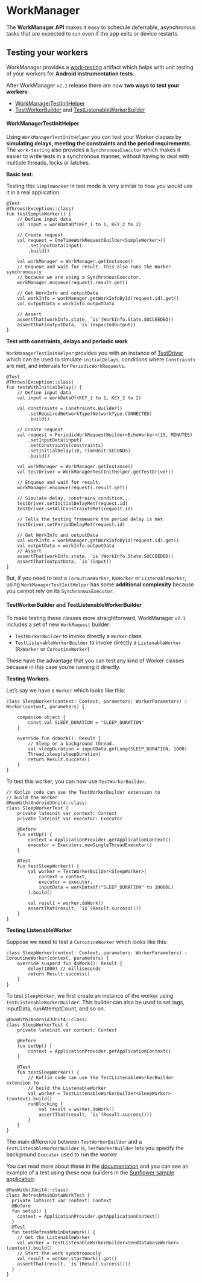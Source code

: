 # WorkManager

The **WorkManager API** makes it easy to schedule deferrable, asynchronous tasks that are expected to run even if the app exits or device restarts.

## Testing your workers

WorkManager provides a [work-testing](https://developer.android.com/jetpack/androidx/releases/work#declaring_dependencies) artifact which helps with unit testing of your workers for **Android Instrumentation tests**.

After WorkManager `v2.1` release there are now **two ways to test your workers**:

* [WorkManagerTestInitHelper](https://developer.android.com/reference/androidx/work/testing/WorkManagerTestInitHelper)
* [TestWorkerBuilder](https://developer.android.com/reference/androidx/work/testing/TestWorkerBuilder) and [TestListenableWorkerBuilder](https://developer.android.com/reference/androidx/work/testing/TestListenableWorkerBuilder)

#### WorkManagerTestInitHelper

Using `WorkManagerTestInitHelper` you can test your Worker classes by **simulating delays, meeting the constraints and the period requirements**. The `work-testing` also provides a `SynchronousExecutor` which makes it easier to write tests in a synchronous manner, without having to deal with multiple threads, locks or latches.

**Basic test:**

Testing this `SimpleWorker` in test mode is very similar to how you would use it in a real application.

```
@Test
@Throws(Exception::class)
fun testSimpleWorker() {
    // Define input data
    val input = workDataOf(KEY_1 to 1, KEY_2 to 2)

    // Create request
    val request = OneTimeWorkRequestBuilder<SimpleWorker>()
        .setInputData(input)
        .build()

    val workManager = WorkManager.getInstance()
    // Enqueue and wait for result. This also runs the Worker synchronously
    // because we are using a SynchronousExecutor.
    workManager.enqueue(request).result.get()

    // Get WorkInfo and outputData
    val workInfo = workManager.getWorkInfoById(request.id).get()
    val outputData = workInfo.outputData

    // Assert
    assertThat(workInfo.state, `is`(WorkInfo.State.SUCCEEDED))
    assertThat(outputData, `is`(expectedOutput))
}
```

**Test with constraints, delays and periodic work**

`WorkManagerTestInitHelper` provides you with an instance of [TestDriver](https://developer.android.com/reference/androidx/work/testing/TestDriver.html) which can be used to simulate `initialDelays`, conditions where `Constraints` are met, and intervals for `PeriodicWorkRequests`.

```
@Test
@Throws(Exception::class)
fun testWithInitialDelay() {
    // Define input data
    val input = workDataOf(KEY_1 to 1, KEY_2 to 2)

    val constraints = Constraints.Builder()
        .setRequiredNetworkType(NetworkType.CONNECTED)
        .build()

    // Create request
    val request = PeriodicWorkRequestBuilder<EchoWorker>(15, MINUTES)
        .setInputData(input)
        .setConstraints(constraints)
        .setInitialDelay(10, TimeUnit.SECONDS)
        .build()

    val workManager = WorkManager.getInstance()
    val testDriver = WorkManagerTestInitHelper.getTestDriver()

    // Enqueue and wait for result.
    workManager.enqueue(request).result.get()

    // Simulate delay, constrains condition,..
    testDriver.setInitialDelayMet(request.id)
    testDriver.setAllConstraintsMet(request.id)

    // Tells the testing framework the period delay is met
    testDriver.setPeriodDelayMet(request.id)
    
    // Get WorkInfo and outputData
    val workInfo = workManager.getWorkInfoById(request.id).get()
    val outputData = workInfo.outputData
    // Assert
    assertThat(workInfo.state, `is`(WorkInfo.State.SUCCEEDED))
    assertThat(outputData, `is`(input))
}
```

But, if you need to test a `CoroutineWorker`, `RxWorker` or `ListenableWorker`, using `WorkManagerTestInitHelper` has some **additional complexity** because you cannot rely on its `SynchronousExecutor`.

#### TestWorkerBuilder and TestListenableWorkerBuilder

To make testing these classes more straightforward, WorkManager `v2.1` includes a set of new `WorkRequest` builder:

* `TestWorkerBuilder` to invoke directly a `Worker` class
* `TestListenableWorkerBuilder` to invoke directly a `ListenableWorker` (`RxWorker` or `CoroutineWorker`)

These have the advantage that you can test any kind of Worker classes because in this case you’re running it directly.

**Testing Workers**. 

Let’s say we have a `Worker` which looks like this:

```
class SleepWorker(context: Context, parameters: WorkerParameters) : Worker(context, parameters) {

    companion object {
        const val SLEEP_DURATION = "SLEEP_DURATION"
    }

    override fun doWork(): Result {
        // Sleep on a background thread.
        val sleepDuration = inputData.getLong(SLEEP_DURATION, 1000)
        Thread.sleep(sleepDuration)
        return Result.success()
    }
}
```

To test this worker, you can now use `TestWorkerBuilder`. 

```
// Kotlin code can use the TestWorkerBuilder extension to
// build the Worker
@RunWith(AndroidJUnit4::class)
class SleepWorkerTest {
    private lateinit var context: Context
    private lateinit var executor: Executor

    @Before
    fun setUp() {
        context = ApplicationProvider.getApplicationContext()
        executor = Executors.newSingleThreadExecutor()
    }

    @Test
    fun testSleepWorker() {
        val worker = TestWorkerBuilder<SleepWorker>(
            context = context,
            executor = executor,
            inputData = workDataOf("SLEEP_DURATION" to 10000L)
        ).build()

        val result = worker.doWork()
        assertThat(result, `is`(Result.success()))
    }
}
```

**Testing ListenableWorker**

Suppose we need to test a `CoroutineWorker` which looks like this:

```
class SleepWorker(context: Context, parameters: WorkerParameters) : CoroutineWorker(context, parameters) {
    override suspend fun doWork(): Result {
        delay(1000) // milliseconds
        return Result.success()
    }
}
```

To test `SleepWorker`, we first create an instance of the worker using `TestListenableWorkerBuilder`. This builder can also be used to set tags, inputData, runAttemptCount, and so on. 

```
@RunWith(AndroidJUnit4::class)
class SleepWorkerTest {
    private lateinit var context: Context

    @Before
    fun setUp() {
        context = ApplicationProvider.getApplicationContext()
    }

    @Test
    fun testSleepWorker() {
        // Kotlin code can use the TestListenableWorkerBuilder extension to
        // build the ListenableWorker
        val worker = TestListenableWorkerBuilder<SleepWorker>(context).build()
        runBlocking {
            val result = worker.doWork()
            assertThat(result, `is`(Result.success()))
        }
    }
}
```

The main difference between `TestWorkerBuilder` and a `TestListenableWorkerBuilder` is, `TestWorkerBuilder` lets you specify the background `Executor` used to run the worker.

You can read more about these in the [documentation](https://developer.android.com/topic/libraries/architecture/workmanager/how-to/testing) and you can see an example of a test using these new builders in the [Sunflower sample application](https://github.com/googlesamples/android-sunflower/blob/master/app/src/androidTest/java/com/google/samples/apps/sunflower/worker/SeedDatabaseWorkerTest.kt):

```
@RunWith(JUnit4::class)
class RefreshMainDataWorkTest {
  private lateinit var context: Context
  @Before
  fun setup() {
    context = ApplicationProvider.getApplicationContext()
  }
  @Test
  fun testRefreshMainDataWork() {
    // Get the ListenableWorker
    val worker = TestListenableWorkerBuilder<SeedDatabaseWorker>(context).build()
    // Start the work synchronously
    val result = worker.startWork().get()
    assertThat(result, `is`(Result.success()))
  }
}
```
